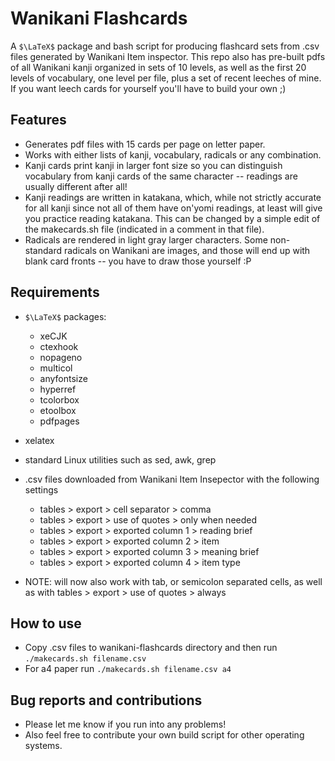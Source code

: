 # Wanikani Flashcards

A `$\LaTeX$` package and bash script for producing flashcard sets from .csv files generated by Wanikani Item inspector. This repo also has pre-built pdfs of all Wanikani kanji organized in sets of 10 levels, as well as the first 20 levels of vocabulary, one level per file, plus a set of recent leeches of mine. If you want leech cards for yourself you'll have to build your own ;)

## Features

- Generates pdf files with 15 cards per page on letter paper.
- Works with either lists of kanji, vocabulary, radicals or any combination. 
- Kanji cards print kanji in larger font size so you can distinguish vocabulary from kanji cards of the same character -- readings are usually different after all!
- Kanji readings are written in katakana, which, while not strictly accurate for all kanji since not all of them have on'yomi readings, at least will give you practice reading katakana. This can be changed by a simple edit of the makecards.sh file (indicated in a comment in that file).
- Radicals are rendered in light gray larger characters. Some non-standard radicals on Wanikani are images, and those will end up with blank card fronts -- you have to draw those yourself :P


## Requirements

- `$\LaTeX$` packages:
  - xeCJK
  - ctexhook
  - nopageno
  - multicol
  - anyfontsize
  - hyperref
  - tcolorbox
  - etoolbox
  - pdfpages
- xelatex
- standard Linux utilities such as sed, awk, grep
- .csv files downloaded from Wanikani Item Insepector with the following settings
	- tables > export > cell separator > comma
	- tables > export > use of quotes > only when needed
	- tables > export > exported column 1 > reading brief
	- tables > export > exported column 2 > item
	- tables > export > exported column 3 > meaning brief
	- tables > export > exported column 4 > item type

- NOTE: will now also work with tab, or semicolon separated cells, as well as with tables > export > use of quotes > always





## How to use

- Copy .csv files to wanikani-flashcards directory and then run `./makecards.sh filename.csv`
- For a4 paper run `./makecards.sh filename.csv a4`

## Bug reports and contributions

- Please let me know if you run into any problems!
- Also feel free to contribute your own build script for other operating systems.
